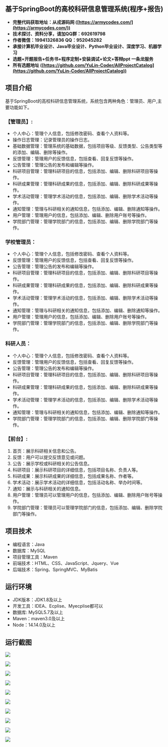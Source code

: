 ## 基于SpringBoot的高校科研信息管理系统(程序+报告)

- <b>完整代码获取地址：从戎源码网 ([https://armycodes.com/](https://armycodes.com/))</b>
- <b>技术探讨、资料分享，请加QQ群：692619798</b> 
- <b>作者微信：19941326836  QQ：952045282</b> 
- <b>承接计算机毕业设计、Java毕业设计、Python毕业设计、深度学习、机器学习</b>
- <b>选题+开题报告+任务书+程序定制+安装调试+论文+答辩ppt 一条龙服务</b>
- <b>所有选题地址 ([https://github.com/YuLin-Coder/AllProjectCatalog](https://github.com/YuLin-Coder/AllProjectCatalog)) </b>

## 项目介绍
基于SpringBoot的高校科研信息管理系统，系统包含两种角色：管理员、用户,主要功能如下。

### 【管理员】:
- 个人中心：管理个人信息，包括修改密码、查看个人资料等。
- 操作日志管理：记录管理员的操作日志。
- 基础数据管理：管理系统的基础数据，包括项目等级、反馈类型、公告类型等的添加、编辑、删除等操作。
- 反馈管理：管理用户的反馈信息，包括查看、回复反馈等操作。
- 公告管理：管理公告的发布和编辑等操作。
- 科研项目管理：管理科研项目的信息，包括添加、编辑、删除科研项目等操作。
- 科研成果管理：管理科研成果的信息，包括添加、编辑、删除科研成果等操作。
- 学术活动管理：管理学术活动的信息，包括添加、编辑、删除学术活动等操作。
- 通知管理：管理与科研相关的通知信息，包括添加、编辑、删除通知等操作。
- 用户管理：管理用户的信息，包括添加、编辑、删除用户账号等操作。
- 学院部门管理：管理学院部门的信息，包括添加、编辑、删除学院部门等操作。

### 学校管理员：
- 个人中心：管理个人信息，包括修改密码、查看个人资料等。
- 反馈管理：管理用户的反馈信息，包括查看、回复反馈等操作。
- 公告管理：管理公告的发布和编辑等操作。
- 科研项目管理：管理科研项目的信息，包括添加、编辑、删除科研项目等操作。
- 科研成果管理：管理科研成果的信息，包括添加、编辑、删除科研成果等操作。
- 学术活动管理：管理学术活动的信息，包括添加、编辑、删除学术活动等操作。
- 通知管理：管理与科研相关的通知信息，包括添加、编辑、删除通知等操作。
- 用户管理：管理用户的信息，包括添加、编辑、删除用户账号等操作。
- 学院部门管理：管理学院部门的信息，包括添加、编辑、删除学院部门等操作。

### 科研人员：
- 个人中心：管理个人信息，包括修改密码、查看个人资料等。
- 反馈管理：管理用户的反馈信息，包括查看、回复反馈等操作。
- 公告管理：管理公告的发布和编辑等操作。
- 科研项目管理：管理科研项目的信息，包括添加、编辑、删除科研项目等操作。
- 科研成果管理：管理科研成果的信息，包括添加、编辑、删除科研成果等操作。
- 学术活动管理：管理学术活动的信息，包括添加、编辑、删除学术活动等操作。
- 通知管理：管理与科研相关的通知信息，包括添加、编辑、删除通知等操作。
- 学院部门管理：管理学院部门的信息，包括添加、编辑、删除学院部门等操作。

### 【前台】:
1. 首页：展示科研相关信息和公告。
2. 反馈：用户可以提交反馈意见或问题。
3. 公告：展示学校或科研相关的公告信息。
4. 科研项目：展示科研项目的详细信息，包括项目名称、负责人等。
5. 科研成果：展示科研成果的详细信息，包括成果名称、作者等。
6. 学术活动：展示学术活动的详细信息，包括活动名称、举办时间等。
7. 通知：展示与科研相关的通知信息。
8. 用户管理：管理员可以管理用户的信息，包括添加、编辑、删除用户账号等操作。
9. 学院部门管理：管理员可以管理学院部门的信息，包括添加、编辑、删除学院部门等操作。

## 项目技术
- 编程语言：Java
- 数据库：MySQL
- 项目管理工具：Maven
- 前端技术：HTML、CSS、JavaScript、Jquery、Vue
- 后端技术：Spring、SpringMVC、MyBatis

## 运行环境
- JDK版本：JDK1.8及以上
- 开发工具：IDEA、Ecplise、Myecplise都可以
- 数据库: MySQL5.7及以上
- Maven：maven3.0及以上
- Node：14.14.0及以上

## 运行截图
![](screenshot/1.png)

![](screenshot/2.png)

![](screenshot/3.png)

![](screenshot/4.png)

![](screenshot/5.png)

![](screenshot/6.png)

![](screenshot/7.png)

![](screenshot/8.png)

![](screenshot/9.png)

![](screenshot/10.png)
